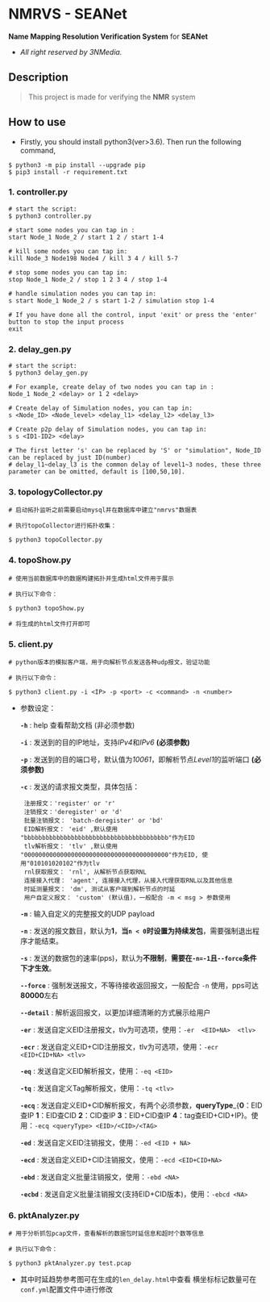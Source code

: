# NMRVS - SEANet

**Name Mapping Resolution Verification System** for **SEANet**

- *All right reserved by 3NMedia.*

## Description

> This project is made for verifying the **NMR** system

## How to use

- Firstly, you should install python3(ver>3.6). Then run the following command,

```shell
$ python3 -m pip install --upgrade pip
$ pip3 install -r requirement.txt
```

### 1. controller.py

```shell
# start the script:
$ python3 controller.py

# start some nodes you can tap in : 
start Node_1 Node_2 / start 1 2 / start 1-4

# kill some nodes you can tap in: 
kill Node_3 Node198 Node4 / kill 3 4 / kill 5-7

# stop some nodes you can tap in: 
stop Node_1 Node_2 / stop 1 2 3 4 / stop 1-4

# handle simulation nodes you can tap in:
s start Node_1 Node_2 / s start 1-2 / simulation stop 1-4

# If you have done all the control, input 'exit' or press the 'enter' button to stop the input process
exit
```

### 2. delay_gen.py

```shell
# start the script:
$ python3 delay_gen.py

# For example, create delay of two nodes you can tap in : 
Node_1 Node_2 <delay> or 1 2 <delay>

# Create delay of Simulation nodes, you can tap in:
s <Node_ID> <Node_level> <delay_l1> <delay_l2> <delay_l3>

# Create p2p delay of Simulation nodes, you can tap in:
s s <ID1-ID2> <delay>

# The first letter 's' can be replaced by 'S' or "simulation", Node_ID can be replaced by just ID(number)
# delay_l1~delay_l3 is the common delay of level1~3 nodes, these three parameter can be omitted, default is [100,50,10].
```

### 3. topologyCollector.py

```shell
# 启动拓扑监听之前需要启动mysql并在数据库中建立"nmrvs"数据表

# 执行topoCollector进行拓扑收集：

$ python3 topoCollector.py
```

### 4. topoShow.py

```shell
# 使用当前数据库中的数据构建拓扑并生成html文件用于展示

# 执行以下命令：

$ python3 topoShow.py

# 将生成的html文件打开即可
```

### 5. client.py

```shell
# python版本的模拟客户端，用于向解析节点发送各种udp报文，验证功能

# 执行以下命令：

$ python3 client.py -i <IP> -p <port> -c <command> -n <number>
``` 

- 参数设定：

  **`-h`** : help 查看帮助文档 (非必须参数)

  **`-i`** : 发送到的目的IP地址，支持*IPv4*和*IPv6* **(必须参数)**

  **`-p`** : 发送到的目的端口号，默认值为*10061*，即解析节点*Level1*的监听端口 **(必须参数)**

  **`-c`** : 发送的请求报文类型，具体包括：

       注册报文：'register' or 'r'
       注销报文：'deregister' or 'd' 
       批量注销报文： 'batch-deregister' or 'bd' 
       EID解析报文： 'eid' ,默认使用 "bbbbbbbbbbbbbbbbbbbbbbbbbbbbbbbbbbbbbbbb"作为EID 
       tlv解析报文： 'tlv' ,默认使用 "0000000000000000000000000000000000000000"作为EID, 使用"010101020102"作为tlv 
       rnl获取报文： 'rnl', 从解析节点获取RNL
       连接接入代理： 'agent', 连接接入代理，从接入代理获取RNL以及其他信息
       时延测量报文： 'dm', 测试从客户端到解析节点的时延
       用户自定义报文： 'custom' (默认值)，一般配合 -m < msg > 参数使用 

  **`-m`** : 输入自定义的完整报文的UDP payload

  **`-n`** : 发送的报文数目，默认为**1**，**当`n < 0`时设置为持续发包**，需要强制退出程序才能结束。

  **`-s`** : 发送的数据包的速率(pps)，默认为**不限制**，**需要在`-n=-1`且`--force`条件下才生效**。

  **`--force`** : 强制发送报文，不等待接收返回报文，一般配合 `-n` 使用，pps可达**80000**左右

  **`--detail`** : 解析返回报文，以更加详细清晰的方式展示给用户

  **`-er`** : 发送自定义EID注册报文，tlv为可选项，使用：`-er  <EID+NA>  <tlv>`

  **`-ecr`** : 发送自定义EID+CID注册报文，tlv为可选项，使用：`-ecr <EID+CID+NA> <tlv>`

  **`-eq`** : 发送自定义EID解析报文，使用：`-eq <EID> `

  **`-tq`** : 发送自定义Tag解析报文，使用：`-tq <tlv> `

  **`-ecq`** : 发送自定义EID+CID解析报文，有两个必须参数，**queryType**_{**0**：EID查IP **1**：EID查CID **2**：CID查IP **3**：EID+CID查IP **4**：tag查EID+CID+IP}。使用：`-ecq <queryType> <EID>/<CID>/<TAG> `

  **`-ed`** : 发送自定义EID注销报文，使用：`-ed <EID + NA> `

  **`-ecd`** : 发送自定义EID+CID注销报文，使用：`-ecd <EID+CID+NA> `

  **`-ebd`** : 发送自定义批量注销报文，使用：`-ebd <NA> `

  **`-ecbd`** : 发送自定义批量注销报文(支持EID+CID版本)，使用：`-ebcd <NA> `

### 6. pktAnalyzer.py

```shell
# 用于分析抓包pcap文件，查看解析的数据包时延信息和超时个数等信息

# 执行以下命令：

$ python3 pktAnalyzer.py test.pcap
``` 

- 其中时延趋势参考图可在生成的`len_delay.html`中查看 横坐标标记数量可在`conf.yml`配置文件中进行修改
